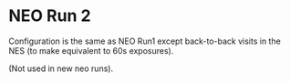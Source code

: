 # NEO Run 2

Configuration is the same as NEO Run1 except back-to-back visits in the NES (to make equivalent to 60s exposures).

(Not used in new neo runs).
